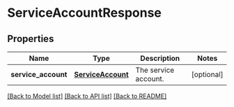 # ServiceAccountResponse

## Properties
Name | Type | Description | Notes
------------ | ------------- | ------------- | -------------
**service_account** | [**ServiceAccount**](ServiceAccount.md) | The service account. | [optional] 

[[Back to Model list]](../README.md#documentation-for-models) [[Back to API list]](../README.md#documentation-for-api-endpoints) [[Back to README]](../README.md)



